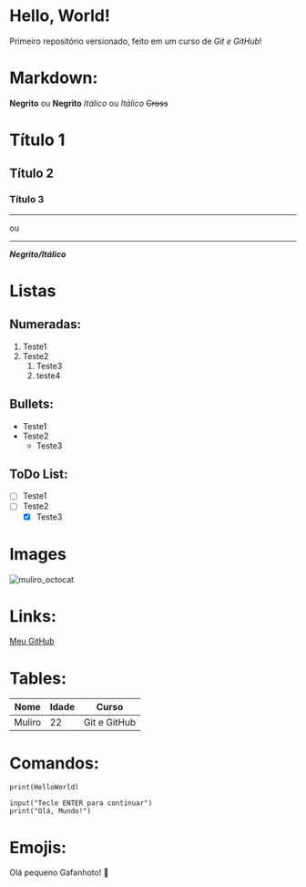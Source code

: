 # Hello, World!
 Primeiro repositório versionado, feito em um curso de *Git e GitHub*!


# Markdown:
**Negrito** ou __Negrito__
*Itálico* ou _Itálico_
~~Cross~~ 
# Título 1
## Título 2
### Título 3
---
ou
***
__*Negrito/Itálico*__

# Listas
## Numeradas:
1. Teste1
1. Teste2
   1. Teste3
   2. teste4
## Bullets:
* Teste1
* Teste2
   * Teste3
## ToDo List:
- [ ] Teste1
- [ ] Teste2
   - [x] Teste3
# Images
![muliro_octocat](https://github.com/user-attachments/assets/7781db70-7fe8-4870-b5f7-077f04c9c971)

# Links:
 [Meu GitHub](https://https://github.com/mulirosantos)

# Tables:
Nome | Idade | Curso
--- | --- | ---
Muliro | 22 | Git e GitHub

# Comandos:
`print(HelloWorld)`
```
input("Tecle ENTER para continuar")
print("Olá, Mundo!")
```
# Emojis:
Olá pequeno Gafanhoto! 🖖



